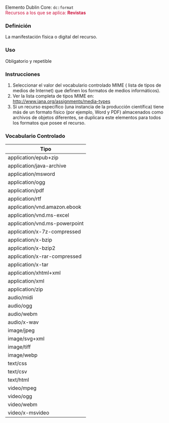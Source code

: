 Elemento Dublin Core: `dc:format`  
<span style="color:#CD113B">Recursos a los que se aplica: __Revistas__ </span>

### __Definición__
La manifestación física o digital del recurso.

### __Uso__
Obligatorio y repetible  

### __Instrucciones__  
1. Seleccionar el valor del vocabulario controlado MIME ( lista de tipos de medios de Internet) que definen los formatos de medios informáticos).
2. Ver la lista completa de tipos MIME en: http://www.iana.org/assignments/media-types
3. Si un recurso específico (una instancia de la producción científica) tiene más de un formato físico (por ejemplo, Word y PDF) almacenados como archivos de objetos diferentes, se duplicara este elementos para todos los formatos que posee el recurso.

### __Vocabulario Controlado__
| Tipo   |
|--------|
|application/epub+zip|
|application/java-archive|
|application/msword|
|application/ogg|
|application/pdf|
|application/rtf|
|application/vnd.amazon.ebook|
|application/vnd.ms-excel|
|application/vnd.ms-powerpoint|
|application/x-7z-compressed|
|application/x-bzip|
|application/x-bzip2|
|application/x-rar-compressed|
|application/x-tar|
|application/xhtml+xml|
|application/xml|
|application/zip|
|audio/midi|
|audio/ogg|
|audio/webm|
|audio/x-wav|
|image/jpeg|
|image/svg+xml|
|image/tiff|
|image/webp|
|text/css|
|text/csv|
|text/html|
|video/mpeg|
|video/ogg|
|video/webm|
|video/x-msvideo|
